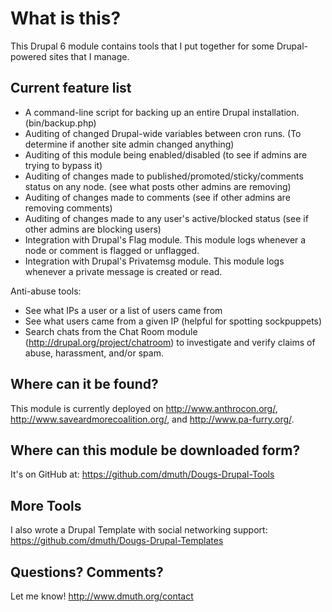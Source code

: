 
What is this?
=============

This Drupal 6 module contains tools that I put together for some Drupal-powered sites that I manage.

Current feature list
--------------------

- A command-line script for backing up an entire Drupal installation. (bin/backup.php)
- Auditing of changed Drupal-wide variables between cron runs. (To determine if another site admin changed anything)
- Auditing of this module being enabled/disabled (to see if admins are trying to bypass it)
- Auditing of changes made to published/promoted/sticky/comments status on any node. (see what posts other admins are removing)
- Auditing of changes made to comments (see if other admins are removing comments)
- Auditing of changes made to any user's active/blocked status (see if other admins are blocking users)
- Integration with Drupal's Flag module. This module logs whenever a node or comment is flagged or unflagged.
- Integration with Drupal's Privatemsg module. This module logs whenever a private message is created or read.

Anti-abuse tools:

- See what IPs a user or a list of users came from
- See what users came from a given IP (helpful for spotting sockpuppets)
- Search chats from the  Chat Room module (http://drupal.org/project/chatroom) to investigate and verify claims of abuse, harassment, and/or spam.


Where can it be found?
----------------------
This module is currently deployed on http://www.anthrocon.org/,
http://www.saveardmorecoalition.org/, and http://www.pa-furry.org/.


Where can this module be downloaded form?
-----------------------------------------
It's on GitHub at: https://github.com/dmuth/Dougs-Drupal-Tools


More Tools
----------
I also wrote a Drupal Template with social networking support:
https://github.com/dmuth/Dougs-Drupal-Templates


Questions? Comments?
--------------------
Let me know! http://www.dmuth.org/contact


